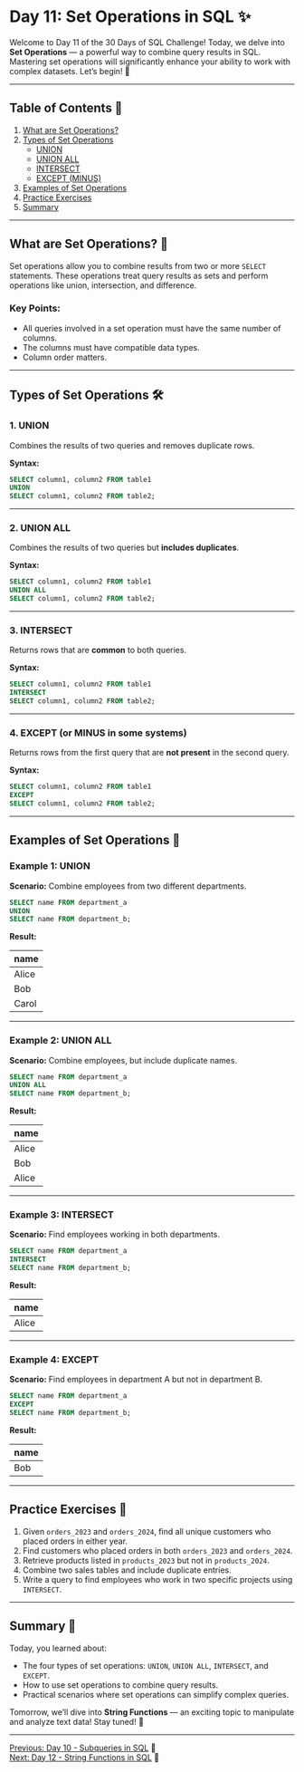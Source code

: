 # Day 11: Set Operations in SQL ✨

Welcome to Day 11 of the 30 Days of SQL Challenge! Today, we delve into **Set Operations** — a powerful way to combine query results in SQL. Mastering set operations will significantly enhance your ability to work with complex datasets. Let’s begin! 🚀

---

## Table of Contents 📖

1. [What are Set Operations?](#what-are-set-operations)
2. [Types of Set Operations](#types-of-set-operations)
   - [UNION](#union)
   - [UNION ALL](#union-all)
   - [INTERSECT](#intersect)
   - [EXCEPT (MINUS)](#except-minus)
3. [Examples of Set Operations](#examples-of-set-operations)
4. [Practice Exercises](#practice-exercises)
5. [Summary](#summary)

---

## What are Set Operations? 🔎

Set operations allow you to combine results from two or more `SELECT` statements. These operations treat query results as sets and perform operations like union, intersection, and difference.

### Key Points:

- All queries involved in a set operation must have the same number of columns.
- The columns must have compatible data types.
- Column order matters.

---

## Types of Set Operations 🛠️

### 1. UNION

Combines the results of two queries and removes duplicate rows.

**Syntax:**
```sql
SELECT column1, column2 FROM table1
UNION
SELECT column1, column2 FROM table2;
```

---

### 2. UNION ALL

Combines the results of two queries but **includes duplicates**.

**Syntax:**
```sql
SELECT column1, column2 FROM table1
UNION ALL
SELECT column1, column2 FROM table2;
```

---

### 3. INTERSECT

Returns rows that are **common** to both queries.

**Syntax:**
```sql
SELECT column1, column2 FROM table1
INTERSECT
SELECT column1, column2 FROM table2;
```

---

### 4. EXCEPT (or MINUS in some systems)

Returns rows from the first query that are **not present** in the second query.

**Syntax:**
```sql
SELECT column1, column2 FROM table1
EXCEPT
SELECT column1, column2 FROM table2;
```

---

## Examples of Set Operations 🔢

### Example 1: UNION

**Scenario:** Combine employees from two different departments.

```sql
SELECT name FROM department_a
UNION
SELECT name FROM department_b;
```

**Result:**

| name     |
|----------|
| Alice    |
| Bob      |
| Carol    |

---

### Example 2: UNION ALL

**Scenario:** Combine employees, but include duplicate names.

```sql
SELECT name FROM department_a
UNION ALL
SELECT name FROM department_b;
```

**Result:**

| name     |
|----------|
| Alice    |
| Bob      |
| Alice    |

---

### Example 3: INTERSECT

**Scenario:** Find employees working in both departments.

```sql
SELECT name FROM department_a
INTERSECT
SELECT name FROM department_b;
```

**Result:**

| name     |
|----------|
| Alice    |

---

### Example 4: EXCEPT

**Scenario:** Find employees in department A but not in department B.

```sql
SELECT name FROM department_a
EXCEPT
SELECT name FROM department_b;
```

**Result:**

| name     |
|----------|
| Bob      |

---

## Practice Exercises 🔧

1. Given `orders_2023` and `orders_2024`, find all unique customers who placed orders in either year.
2. Find customers who placed orders in both `orders_2023` and `orders_2024`.
3. Retrieve products listed in `products_2023` but not in `products_2024`.
4. Combine two sales tables and include duplicate entries.
5. Write a query to find employees who work in two specific projects using `INTERSECT`.

---

## Summary 🏁

Today, you learned about:

- The four types of set operations: `UNION`, `UNION ALL`, `INTERSECT`, and `EXCEPT`.
- How to use set operations to combine query results.
- Practical scenarios where set operations can simplify complex queries.

Tomorrow, we’ll dive into **String Functions** — an exciting topic to manipulate and analyze text data! Stay tuned! 🚀

---

[Previous: Day 10 - Subqueries in SQL](../Day-10%20Subqueries%20in%20SQL/Day-10_Subqueries_in_SQL.md) 🔼  
[Next: Day 12 - String Functions in SQL](../Day-12%20String%20Functions%20in%20SQL/Day-12_String_Functions_in_SQL.md) 🔽

